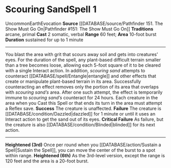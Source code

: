 ﻿---
actions: '[two-actions]'
area: 10-foot burst
component:
- Somatic
- Verbal
duration: sustained for up to 1 minute
element: Earth
heighten: 3rd, 6th
heighten_level: 1, 3, 6
id: '633'
level: '1'
name: Scouring Sand
range: 60 feet
rarity: Uncommon
school: Evocation
source: '[[DATABASE/source/Pathfinder 151. The Show Must Go On|Pathfinder #151: The
  Show Must Go On]]'
tradition:
- Arcane
- Primal
trait:
- '[[DATABASE/trait/Earth|Earth]]'
- '[[DATABASE/trait/Evocation|Evocation]]'
- '[[DATABASE/trait/Uncommon|Uncommon]]'
type: Spell

---
# Scouring Sand<span class="item-type">Spell 1</span>

<span class="trait-uncommon item-trait">Uncommon</span><span class="item-trait">Earth</span><span class="item-trait">Evocation</span>
**Source** [[DATABASE/source/Pathfinder 151. The Show Must Go On|Pathfinder #151: The Show Must Go On]]
**Traditions** arcane, primal
**Cast** <span class="action-icon">2</span> somatic, verbal
**Range** 60 feet; **Area** 10-foot burst
**Duration** sustained for up to 1 minute

---
You blast the area with grit that scours away soil and gets into creatures’ eyes. For the duration of the spell, any plant-based difficult terrain smaller than a tree becomes loose, allowing each 5-foot square of it to be cleared with a single Interact action. In addition, _scouring sand_ attempts to counteract [[DATABASE/spell/Entangle|entangle]] and other effects that create or manipulate plant-based terrain in its area. Successfully counteracting an effect removes only the portion of its area that overlaps with _scouring sand’s_ area. After one such attempt, the effect is temporarily immune to _scouring sand’s_ counteract for 24 hours. Each creature in the area when you Cast this Spell or that ends its turn in the area must attempt a Reflex save.
**Success** The creature is unaffected.
**Failure** The creature is [[DATABASE/condition/Dazzled|dazzled]] for 1 minute or until it uses an Interact action to get the sand out of its eyes.
**Critical Failure** As failure, but the creature is also [[DATABASE/condition/Blinded|blinded]] for its next action.

---
**Heightened (3rd)** Once per round when you [[DATABASE/action/Sustain a Spell|Sustain the Spell]], you can move the center of the burst to a spot within range.
**Heightened (6th)** As the 3rd-level version, except the range is 120 feet and the area is a 20-foot burst.